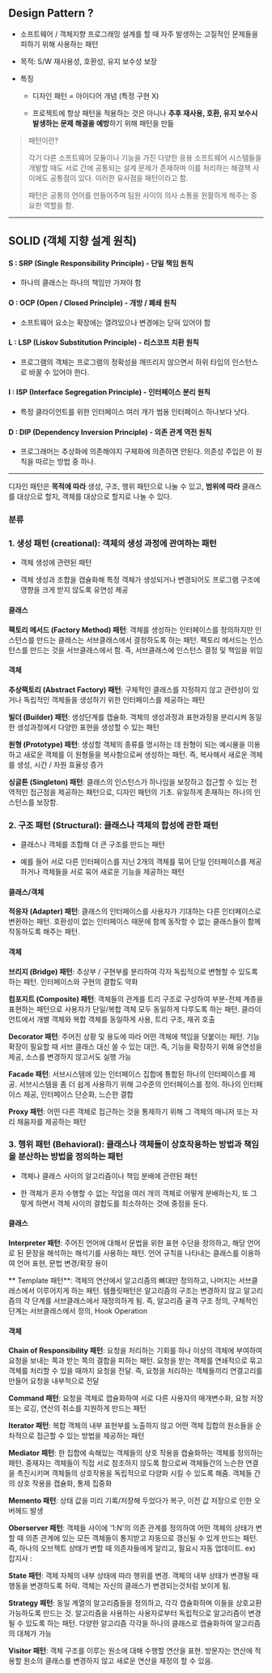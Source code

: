 ## Design Pattern ?
  
  - 소프트웨어 / 객체지향 프로그래밍 설계를 할 때 자주 발생하는 고질적인 문제들을 피하기 위해 사용하는 패턴
  
  - 목적: S/W 재사용성, 호환성, 유지 보수성 보장
  
  - 특징
     
     - 디자인 패턴 = 아이디어 개념 (특정 구현 X)
     
     - 프로젝트에 항상 패턴을 적용하는 것은 아니나 **추후 재사용, 호환, 유지 보수시 발생하는 문제 해결을 예방**하기 위해 패턴을 만듦
  
  > 패턴이란?   
  >
  >  각기 다른 소프트웨어 모듈이나 기능을 가진 다양한 응용 소프트웨어 시스템들을 개발할 때도 
     서로 간에 공통되는 설계 문제가 존재하며 이를 처리하는 해결책 사이에도 공통점이 있다. 이러한 유사점을 패턴이라고 함.
  >
  >  패턴은 공통의 언어를 만들어주며 팀원 사이의 의사 소통을 원활하게 해주는 중요한 역할을 함.

- - - 

## SOLID (객체 지향 설계 원칙)

 #### S : SRP (Single Responsibility Principle) - 단일 책임 원칙
   
   - 하나의 클래스는 하나의 책임만 가져야 함
   
 #### O : OCP (Open / Closed Principle) - 개방 / 폐쇄 원칙
 
   - 소프트웨어 요소는 확장에는 열려있으나 변경에는 닫혀 있어야 함
   
 #### L : LSP (Liskov Substitution Principle) - 리스코프 치환 원칙
 
   - 프로그램의 객체는 프로그램의 정확성을 깨뜨리지 않으면서 하위 타입의 인스턴스로 바꿀 수 있어야 한다.
   
 #### I : ISP (Interface Segregation Principle) - 인터페이스 분리 원칙
   
   - 특정 클라이언트를 위한 인터페이스 여러 개가 범용 인터페이스 하나보다 낫다.
   
 #### D : DIP (Dependency Inversion Principle) - 의존 관계 역전 원칙
 
   - 프로그래머는 추상화에 의존해야지 구체화에 의존하면 안된다. 의존성 주입은 이 원칙을 따르는 방법 중 하나.
   
- - -

디자인 패턴은 **목적에 따라** 생성, 구조, 행위 패턴으로 나눌 수 있고, **범위에 따라** 클래스를 대상으로 할지, 객체를 대상으로 할지로 나눌 수 있다.

### 분류

### 1. 생성 패턴 (creational): 객체의 생성 과정에 관여하는 패턴

 - 객체 생성에 관련된 패턴
 
 - 객체 생성과 조합을 캡슐화해 특정 객체가 생성되거나 변경되어도 프로그램 구조에 영향을 크게 받지 않도록 유연성 제공
 
 #### 클래스
  
   **팩토리 메서드 (Factory Method) 패턴**: 객체를 생성하는 인터페이스를 정의하지만 인스턴스를 만드는 클래스는 서브클래스에서 결정하도록 하는 패턴.
    팩토리 메서드는 인스턴스를 만드는 것을 서브클래스에서 함. 즉, 서브클래스에 인스턴스 결정 및 책임을 위임
    
 #### 객체
 
   **추상팩토리 (Abstract Factory) 패턴**: 구체적인 클래스를 지정하지 않고 관련성이 있거나 독립적인 객체들을 생성하기 위한 인터페이스를 제공하는 패턴
   
   **빌더 (Builder) 패턴**: 생성단계를 캡슐화. 객체의 생성과정과 표현과정을 분리시켜 동일한 생성과정에서 다양한 표현을 생성할 수 있는 패턴
   
   **원형 (Prototype) 패턴**: 생성할 객체의 종류를 명시하는 데 원형이 되는 예시물을 이용하고 새로운 객체를 이 원형들을 복사함으로써 생성하는 패턴. 즉, 복사해서 새로운 객체를 생성, 시간 / 자원 효율성 증가
   
   **싱글톤 (Singleton) 패턴**: 클래스의 인스턴스가 하나임을 보장하고 접근할 수 있는 전역적인 접근점을 제공하는 패턴으로, 디자인 패턴의 기초. 유일하게 존재하는 하나의 인스턴스를 보장함.

### 2. 구조 패턴 (Structural): 클래스나 객체의 합성에 관한 패턴

  - 클래스나 객체를 조합해 더 큰 구조를 만드는 패턴
  
  - 예를 들어 서로 다른 인터페이스를 지닌 2개의 객체를 묶어 단일 인터페이스를 제공하거나 객체들을 서로 묶어 새로운 기능을 제공하는 패턴
  
 #### 클래스/객체
 
   **적응자 (Adapter) 패턴**: 클래스의 인터페이스를 사용자가 기대하는 다른 인터페이스로 변환하는 패턴. 호환성이 없는 인터페이스 때문에 
   함께 동작할 수 없는 클래스들이 함께 작동하도록 해주는 패턴.
   
 #### 객체
 
   **브리지 (Bridge) 패턴**: 추상부 / 구현부를 분리하여 각자 독립적으로 변형할 수 있도록 하는 패턴. 인터페이스와 구현의 결합도 약화
   
   **컴포지트 (Composite) 패턴**: 객체들의 관계를 트리 구조로 구성하여 부분-전체 계층을 표현하는 패턴으로 사용자가 단일/복합 객체 모두
   동일하게 다루도록 하는 패턴. 클라이언트에서 개별 객체와 복합 객체를 동일하게 사용, 트리 구조, 재귀 호출
   
   **Decorator 패턴**: 주어진 상황 및 용도에 따라 어떤 객체에 책임을 덧붙이는 패턴. 기능 확장이 필요할 때 서브 클래스 대신 쓸 수 있는 대안.
   즉, 기능을 확장하기 위해 유연성을 제공, 소스를 변경하지 않고서도 실행 가능
   
   **Facade 패턴**: 서브시스템에 있는 인터페이스 집합에 통합된 하나의 인터페이스를 제공. 서브시스템을 좀 더 쉽게 사용하기 위해 고수준의 인터페이스를 정의.
   하나의 인터페이스 제공, 인터페이스 단순화, 느슨한 결합
   
   **Proxy 패턴**: 어떤 다른 객체로 접근하는 것을 통제하기 위해 그 객체의 매니저 또는 자리 채움자를 제공하는 패턴
   
### 3. 행위 패턴 (Behavioral): 클래스나 객체들이 상호작용하는 방법과 책임을 분산하는 방법을 정의하는 패턴

  - 객체나 클래스 사이의 알고리즘이나 책임 분배에 관련된 패턴
  
  - 한 객체가 혼자 수행할 수 없는 작업을 여러 개의 객체로 어떻게 분배하는지, 또 그렇게 하면서 객체 사이의 결합도를 최소하하는 것에 중점을 둔다.
  
 #### 클래스
 
   **Interpreter 패턴**: 주어진 언어에 대해서 문법을 위한 표현 수단을 정의하고, 해당 언어로 된 문장을 해석하는 해석기를 사용하는 패턴.
   언어 규칙을 나타내는 클래스를 이용하여 언어 표현, 문법 변경/확장 용이
   
   ** Template 패턴**: 객체의 연산에서 알고리즘의 뼈대만 정의하고, 나머지는 서브클래스에서 이루어지게 하는 패턴. 템플릿패턴은 알고리즘의 구조는
   변경하지 않고 알고리즘의 각 단계를 서브클래스에서 재정의하게 됨. 즉, 알고리즘 골격 구조 정의, 구체적인 단계는 서브클래스에서 정의, Hook Operation
   
 #### 객체
 
   **Chain of Responsibility 패턴**: 요청을 처리하는 기회를 하나 이상의 객체에 부여하여 요청을 보내는 쪽과 받는 쪽의 결합을 피하는 패턴.
   요청을 받는 객체를 연쇄적으로 묶고 객체를 처리할 수 있을 때까지 요청을 전달. 즉, 요청을 처리하는 객체들끼리 연결고리를 만들어 요청을 내부적으로 전달
   
   **Command 패턴**: 요청을 객체로 캡슐화하여 서로 다른 사용자의 매개변수화, 요청 저장 또는 로깅, 연산의 취소를 지원하게 만드는 패턴
   
   **Iterator 패턴**: 복합 객체의 내부 표현부를 노출하지 않고 어떤 객체 집합의 원소들을 순차적으로 접근할 수 있는 방법을 제공하는 패턴
   
   **Mediator 패턴**: 한 집합에 속해있는 객체들의 상호 작용을 캡슐화하는 객체를 정의하는 패턴. 중재자는 객체들이 직접 서로 참조하지 않도록 함으로써
   객체들간의 느슨한 연결을 촉진시키며 객체들의 상호작용을 독립적으로 다양화 시킬 수 있도록 해줌.
   객체들 간의 상호 작용을 캡슐화, 통제 집중화
   
   **Memento 패턴**: 상태 값을 미리 기록/저장해 두었다가 복구, 이전 값 저장으로 인한 오버헤드 발생
   
   **Oberserver 패턴**: 객체들 사이에 '1:N'의 의존 관계를 정의하여 어떤 객체의 상태가 변할 때 의존 관계에 있는 모든 객체들이 통지받고
   자동으로 갱신될 수 있게 만드는 패턴. 즉, 하나의 오브젝트 상태가 변할 때 의존자들에게 알리고, 필요시 자동 업데이트. ex) 잡지사 : 
   
   **State 패턴**: 객체 자체의 내부 상태에 따라 행위를 변경. 객체의 내부 상태가 변경될 때 행동을 변경하도록 허락. 
   객체는 자신의 클래스가 변경되는것처럼 보이게 됨.
   
   **Strategy 패턴**: 동일 계열의 알고리즘들을 정의하고, 각각 캡슐화하며 이들을 상호교환 가능하도록 만드는 것. 알고리즘을 사용하는 사용자로부터
   독립적으로 알고리즘이 변경될 수 있도록 하는 패턴. 다양한 알고리즘 각각을 하나의 클래스로 캡슐화하여 알고리즘의 대체가 가능
   
   **Visitor 패턴**: 객체 구조를 이루는 원소에 대해 수행할 연산을 표현. 방문자는 연산에 적용할 원소의 클래스를 변경하지 않고 새로운 연산을
   재정의 할 수 있음.
